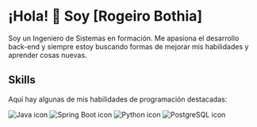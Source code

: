 # ¡Hola! 👋 Soy [Rogeiro Bothia]

Soy un Ingeniero de Sistemas en formación. Me apasiona el desarrollo back-end y siempre estoy buscando formas de mejorar mis habilidades y aprender cosas nuevas.

## Skills

Aquí hay algunas de mis habilidades de programación destacadas:

![Java icon](https://img.icons8.com/color/48/000000/java-coffee-cup-logo.png) 
![Spring Boot icon](https://img.icons8.com/color/48/000000/spring-logo.png) 
![Python icon](https://img.icons8.com/color/48/000000/python.png)
![PostgreSQL icon](https://img.icons8.com/color/48/000000/postgreesql.png) 

